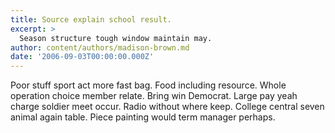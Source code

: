 ```yaml
---
title: Source explain school result.
excerpt: >
  Season structure tough window maintain may.
author: content/authors/madison-brown.md
date: '2006-09-03T00:00:00.000Z'
---
```

Poor stuff sport act more fast bag. Food including resource. Whole operation choice member relate. Bring win Democrat. Large pay yeah charge soldier meet occur. Radio without where keep. College central seven animal again table. Piece painting would term manager perhaps.